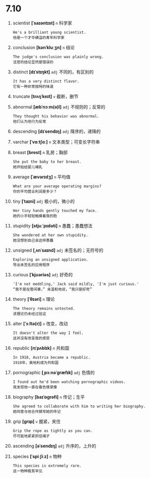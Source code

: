 # 7.10




1. scientist **[ˈsaɪəntɪst]** `n` 科学家
    ```
    He's a brilliant young scientist.
    他是一个才华横溢的青年科学家
    ```

2. conclusion **[kənˈkluːʒn]** `n` 结论
    ```
    The judge's conclusion was plainly wrong.
    法官的结论显然是错误的
    ```

3. distinct **[dɪˈstɪŋkt]** `adj` 不同的，有区别的
    ```
    It has a very distinct flavor.
    它有一种非常独特的味道
    ```

4. truncate **[trʌŋˈkeɪt]** `v` 截断，删节

5. abnormal **[æbˈnɔːm(ə)l]** `adj` 不规则的；反常的
    ```
    They thought his behavior was abnormal.
    他们认为他行为反常
    ```

6. descending **[dɪˈsendɪŋ]** `adj` 降序的，递降的

7. varchar **[ˈvɑːtʃɑː]** `n` 文本类型；可变长字符串

8. breast **[brest]** `n` 乳房；胸部
    ```
    She put the baby to her breast.
    她开始给婴儿哺乳
    ```

9. average **[ˈævərɪdʒ]** `n` 平均值
    ```
    What are your average operating margins?
    你的平均营业利润是多少？
    ```

10. tiny **[ˈtaɪni]** `adj` 极小的，微小的
    ```
    Her tiny hands gently touched my face.
    她的小手轻轻触摸着我的脸
    ```

11. stupidity **[stjuːˈpɪdəti]** `n` 愚蠢；愚蠢想法
    ```
    She wondered at her own stupidity.
    她没想到自己会这样愚蠢
    ```

12. unsigned **[ˌʌnˈsaɪnd]** `adj` 未签名的；无符号的
    ```
    Exploring an unsigned application.
    导出未签名的应用程序
    ```

13. curious **[ˈkjʊəriəs]** `adj` 好奇的
    ```
    'I'm not meddling,' Jack said mildly, 'I'm just curious.'
    “我不是在管闲事，” 肯温和地说，“我只是好奇”
    ```

14. theory **[ˈθɪəri]** `n` 理论
    ```
    The theory remains untested.
    该理论仍未经过验证
    ```

15. alter **[ˈɔːltə(r)]** `v` 改变，改动
    ```
    It doesn't alter the way I feel.
    这并没有改变我的感受
    ```

16. republic **[rɪˈpʌblɪk]** `n` 共和国
    ```
    In 1918, Austria became a republic.
    1918年，奥地利成为共和国
    ```

17. pornographic **[ˌpɔːnəˈɡræfɪk]** `adj` 色情的
    ```
    I found out he'd been watching pornographic videos.
    我发现他一直在看色情录像
    ```

18. biography **[baɪˈɒɡrəfi]** `n` 传记；生平
    ```
    She agreed to collaborate with him to writing her biography.
    她同意与他合作撰写她的传记
    ```

19. grip **[ɡrɪp]** `v` 握紧，夹住
    ```
    Grip the rope as tightly as you can.
    尽可能地紧紧抓住绳子
    ```

20. ascending **[əˈsendɪŋ]** `adj` 升序的，上升的

21. species **[ˈspiːʃiːz]** `n` 物种
    ```
    This species is extremely rare.
    这一物种极其罕见
    ```
